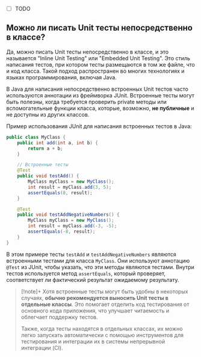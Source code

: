 - [ ] TODO
## Можно ли писать Unit тесты непосредственно в классе?

Да, можно писать Unit тесты непосредственно в классе, и это называется "Inline Unit Testing" или "Embedded Unit Testing". Это стиль написания тестов, при котором тесты размещаются в том же файле, что и код класса. Такой подход распространен во многих технологиях и языках программирования, включая Java.

В Java для написания непосредственно встроенных Unit тестов часто используются аннотации из фреймворка JUnit. Встроенные тесты могут быть полезны, когда требуется проверить private методы или вспомогательные функции класса, которые, возможно, **не публичные** и не доступны из других классов.

Пример использования JUnit для написания встроенных тестов в Java:
```java
public class MyClass {
    public int add(int a, int b) {
        return a + b;
    }

    // Встроенные тесты
    @Test
    public void testAdd() {
        MyClass myClass = new MyClass();
        int result = myClass.add(3, 5);
        assertEquals(8, result);
    }

    @Test
    public void testAddNegativeNumbers() {
        MyClass myClass = new MyClass();
        int result = myClass.add(-3, -5);
        assertEquals(-8, result);
    }
}

```
В этом примере тесты `testAdd` и `testAddNegativeNumbers` являются встроенными тестами для класса `MyClass`. Они используют аннотацию `@Test` из JUnit, чтобы указать, что эти методы являются тестами. Внутри тестов используется метод `assertEquals`, который проверяет, соответствует ли фактический результат ожидаемому результату.
>[!note]+
Хотя встроенные тесты могут быть удобны в некоторых случаях, **обычно рекомендуется выносить Unit тесты в отдельные классы**. Это помогает отделить код тестирования от основного кода приложения, что улучшает читаемость и облегчает поддержку тестов.
>
>Также, когда тесты находятся в отдельных классах, их можно легко запускать автоматически с помощью инструментов для тестирования и интеграции их в системы непрерывной интеграции (CI).
